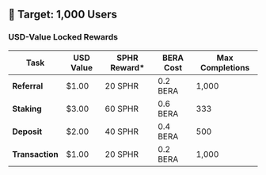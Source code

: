 ## 🎯 Target: 1,000 Users
### USD-Value Locked Rewards

| Task          | USD Value | SPHR Reward* | BERA Cost | Max Completions |
|---------------|-----------|--------------|-----------|-----------------|
| **Referral**  | $1.00     | 20 SPHR      | 0.2 BERA  | 1,000           |
| **Staking**   | $3.00     | 60 SPHR      | 0.6 BERA  | 333             |
| **Deposit**   | $2.00     | 40 SPHR      | 0.4 BERA  | 500             |
| **Transaction** | $1.00   | 20 SPHR      | 0.2 BERA  | 1,000           |
